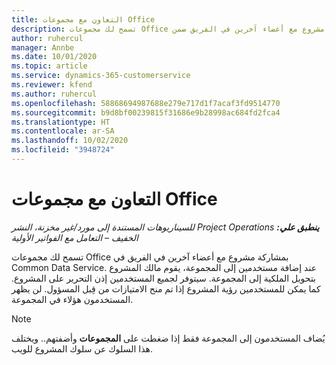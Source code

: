 ```yaml
---
title: التعاون مع مجموعات Office
description: تسمح لك مجموعات Office بمشاركة مشروع مع أعضاء آخرين في الفريق ضمن Common Data Service.
author: ruhercul
manager: Annbe
ms.date: 10/01/2020
ms.topic: article
ms.service: dynamics-365-customerservice
ms.reviewer: kfend
ms.author: ruhercul
ms.openlocfilehash: 58868694987688e279e717d1f7acaf3fd9514770
ms.sourcegitcommit: b9d8bf00239815f31686e9b28998ac684fd2fca4
ms.translationtype: HT
ms.contentlocale: ar-SA
ms.lasthandoff: 10/02/2020
ms.locfileid: "3948724"
---
```

# <a name="collaboration-with-office-groups"></a>التعاون مع مجموعات Office

_**ينطبق علي:** ‏‫Project Operations للسيناريوهات المستندة إلى مورد/غير مخزنة‬، ‏‫النشر الخفيف – التعامل مع الفواتير الأولية‬_

تسمح لك مجموعات Office بمشاركة مشروع مع أعضاء آخرين في الفريق في Common Data Service. عند إضافة مستخدمين إلى المجموعة، يقوم مالك المشروع بتحويل الملكية إلى المجموعة. سيتوفر لجميع المستخدمين إذن التحرير على المشروع. كما يمكن للمستخدمين رؤية المشروع إذا تم منح الامتيازات من قِبل المسؤول. لن يظهر المستخدمون هؤلاء في المجموعة.

> [!NOTE] 
> يُضاف المستخدمون إلى المجموعة فقط إذا ضغطت على **المجموعات** وأضفتهم.. ويختلف هذا السلوك عن سلوك المشروع للويب. 

